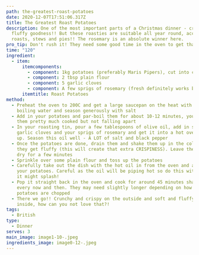 ```yaml
---
path: the-greatest-roast-potatoes
date: 2020-12-07T17:51:06.317Z
title: The Greatest Roast Potatoes
description: One of the most important parts of a Christmas dinner - crispy
  fluffy goodness!! But these roasties are suitable all year round, accompanying
  roasts, stews and pies!! The rosemary is an absolute winner here.
pro_tip: Don't rush it! They need some good time in the oven to get that CRISP
time: "120"
ingredient:
  - item:
      itemcomponents:
        - component: 1kg potatoes (preferably Maris Pipers), cut into chunks
        - component: 2 tbsp plain flour
        - component: 5 garlic cloves
        - component: A few sprigs of rosemary (fresh definitely works best!)
      itemtitle: Roast Potatoes
method:
  - Preheat the oven to 200C and get a large saucepan on the heat with some
    boiling water and season generously with salt
  - Add in your potatoes and par-boil them for about 10-12 minutes, you want
    them pretty much cooked but not falling apart
  - In your roasting tin, pour a few tablespoons of olive oil, add in some whole
    garlic cloves and your sprigs of rosemary and get it into a hot oven to warm
    up. Season this oil well - A LOT of salt and black pepper
  - Once the potatoes are done, drain them and shake them up in the colander so
    they get fluffy (this will create that extra CRISPINESS). Leave them to air
    dry for a few minutes
  - Sprinkle over some plain flour and toss up the potatoes
  - Carefully take out the dish with the hot oil in from the oven and add in
    your potatoes. Careful as the oil will be piping hot so do this with care,
    it might splash!
  - Pop it straight back in the oven and cook for around 45 minutes shaking up
    every now and then. They may need slightly longer depending on how big your
    potatoes are chopped
  - There we go!! Crunchy and crispy on the outside and soft and fluffy on the
    inside, how can you not love that?!
tags:
  - British
type:
  - Dinner
serves: 3
main_image: image1-10-.jpeg
ingredients_image: image0-12-.jpeg
---
```

